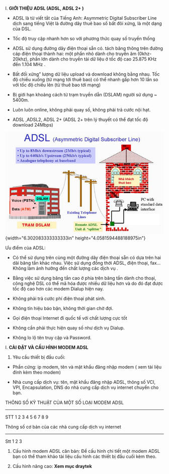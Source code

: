 I.  **GIỚI THIỆU ADSL (ADSL, ADSL 2+ )**

-   ADSL là từ viết tắt của Tiếng Anh: Asymmetric Digital Subscriber
    Line dịch sang tiếng Việt là đường dây thuê bao số bất đôi xứng, là
    một dạng của DSL.

-   Tốc độ truy cập nhanh hơn so với phương thức quay số truyền thống

-   ADSL sử dụng đường dây điện thoại sẵn có. tách băng thông trên đường
    cáp điện thoại thành hai: một phần nhỏ dành cho truyền âm
    (0khz-20khz), phần lớn dành cho truyền tải dữ liệu ở tốc độ cao
    25.875 KHz đến 1.104 MHz .

-   Bất đối xứng” lượng dữ liệu upload và download không bằng nhau. Tốc
    độ chiều xuống (từ mạng tới thuê bao) có thể nhanh gấp hơn 10 lần so
    với tốc độ chiều lên (từ thuê bao tới mạng)

-   Bị giới hạn khoảng cách từ trạm truyền dẫn (DSLAM) người sử dụng
    \~ 5400m.

-   Luôn luôn online, không phải quay số, không phải trả cước nội hạt.

-   ADSL ,ADSL2, ADSL 2+ (ADSL 2+ trên lý thuyết có thể đạt tốc độ
    download 24Mbps)

![](4.5-huong-dan-cau-hinh-modem-adsl-media/media/image1.jpeg){width="6.302083333333333in"
height="4.0581594488188975in"}

Ưu điểm của ADSL:

-   Có thể sử dụng trên cùng một đường dây điện thoại sẵn có dựa trên
    hai dãi băng tần khác nhau. Việc sử dụng đồng thời ADSL, điện thoại,
    fax… Không làm ảnh hưởng đến chất lượng các dịch vụ .

-   Bằng việc sử dụng băng tần cao ở phía trên băng tần dành cho thoại,
    công nghệ DSL có thể mã hóa được nhiều dữ liệu hơn và do đó đạt được
    tốc độ cao hơn các modem Dialup hiện nay.

-   Không phải trả cước phí điện thoại phát sinh.

-   Không tín hiệu báo bận, không thời gian chờ đợi.

-   Gọi điện thoại Internet đi quốc tế với chất lượng cực tốt

-   Không cần phải thực hiện quay số như dịch vụ Dialup.

-   Không lo lộ tên truy cập và Password.

I.  **CÀI ĐẶT VÀ CẤU HÌNH MODEM ADSL**

<!-- -->

1.  Yêu cầu thiết bị đầu cuối:

-   Phần cứng: ip modem, tên và mật khẩu đăng nhập modem ( xem tài liệu
    đính kèm theo modem)

-   Nhà cung cấp dịch vụ: tên, mật khẩu đăng nhập ADSL, thông số VCI,
    VPI, Encapsulation, DNS do nhà cung cấp dịch vụ internet chuyển
    cho bạn.

  THÔNG SỐ KỸ THUẬT CỦA MỘT SỐ LOẠI MODEM ADSL
  ---------------------------------------------- ------------ ------------- ------- ------------
  STT
  1
  2
  3
  4
  5
  6
  7
  8
  9

  Thông số cơ bản của các nhà cung cấp dịch vụ internet
  ------------------------------------------------------- -------------- ----- ----- --------------- ---------------
  Stt
  1
  2
  3

1.  Cấu hình modem ADSL căn bản: Để cấu hình chi tiết một modem ADSL bạn
    có thể tham khảo tài liệu cấu hình các thiết bị đầu cuối kèm theo.

2.  Cấu hình nâng cao: **Xem mục draytek**



